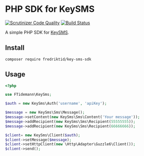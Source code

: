 # PHP SDK for KeySMS


[![Scrutinizer Code Quality](https://scrutinizer-ci.com/g/fredriktid/key-sms-sdk/badges/quality-score.png?b=master)](https://scrutinizer-ci.com/g/fredriktid/key-sms-sdk/?branch=master) [![Build Status](https://scrutinizer-ci.com/g/fredriktid/key-sms-sdk/badges/build.png?b=master)](https://scrutinizer-ci.com/g/fredriktid/key-sms-sdk/build-status/master)

A simple PHP SDK for [KeySMS](http://keysms.no/).

## Install

```
composer require fredriktid/key-sms-sdk
```

## Usage

```php
<?php

use FTidemann\KeySms;

$auth = new KeySms\Auth('username', 'apiKey');

$message = new KeySms\Sms\Message();
$message->setContent(new KeySms\Sms\Content('Your message'));
$message->addRecipient(new KeySms\Sms\Recipient(55555555));
$message->addRecipient(new KeySms\Sms\Recipient(66666666));

$client= new KeySms\Client($auth);
$client->setMessage($message);
$client->setHttpClient(new \Http\Adapter\Guzzle6\Client());
$client->send();

```